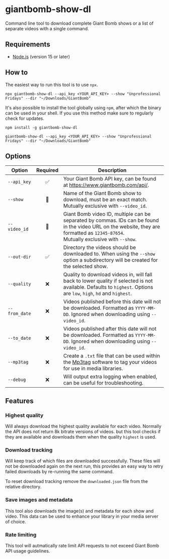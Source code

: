 # giantbomb-show-dl

Command line tool to download complete Giant Bomb shows or a list of separate videos with a single command.

## Requirements

- [Node.js](https://nodejs.org/) (version 15 or later)

## How to

The easiest way to run this tool is to use `npx`.

```shell
npx giantbomb-show-dl --api_key <YOUR_API_KEY> --show "Unprofessional Fridays" --dir "~/Downloads/GiantBomb"
```

It's also possible to install the tool globally using `npm`, after which the binary can be used in your shell. If you use this method make sure to regularly check for updates.

```shell
npm install -g giantbomb-show-dl

giantbomb-show-dl --api_key <YOUR_API_KEY> --show "Unprofessional Fridays" --dir "~/Downloads/GiantBomb"
```

## Options

| Option        | Required | Description                                                                                                                                                                           |
| ------------- | :------: | ------------------------------------------------------------------------------------------------------------------------------------------------------------------------------------- |
| `--api_key`   |    ✅    | Your Giant Bomb API key, can be found at https://www.giantbomb.com/api/.                                                                                                              |
| `--show`      |    🔀    | Name of the Giant Bomb show to download, must be an exact match.<br>Mutually exclusive with `--video_id`.                                                                             |
| `--video_id`  |    🔀    | Giant Bomb video ID, multiple can be separated by commas. IDs can be found in the video URL on the website, they are formatted as `12345-87654`.<br>Mutually exclusive with `--show`. |
| `--out-dir`       |    ✅    | Directory the videos should be downloaded to. When using the `--show` option a subdirectory will be created for the selected show.                                                    |
| `--quality`   |    ❌    | Quality to download videos in, will fall back to lower quality if selected is not available. Defaults to `highest`. Options are `low`, `high`, `hd` and `highest`.                    |
| `--from_date` |    ❌    | Videos published before this date will not be downloaded. Formatted as `YYYY-MM-DD`. Ignored when downloading using `--video_id`.                                                     |
| `--to_date`   |    ❌    | Videos published after this date will not be downloaded. Formatted as `YYYY-MM-DD`. Ignored when downloading using `--video_id`.                                                      |
| `--mp3tag`    |    ❌    | Create a `.txt` file that can be used within the [Mp3tag](https://docs.mp3tag.de/converters/import-tags-from-text-files/) software to tag your videos for use in media libraries.     |
| `--debug`     |    ❌    | Will output extra logging when enabled, can be useful for troubleshooting.                                                                                                            |

## Features

### Highest quality

Will always download the highest quality available for each video. Normally the API does not return 8k bitrate versions of videos. but this tool checks if they are available and downloads them when the quality `highest` is used.

### Download tracking

Will keep track of which files are downloaded successfully. These files will not be downloaded again on the next run, this provides an easy way to retry failed downloads by re-running the same command.

To reset download tracking remove the `downloaded.json` file from the relative directory.

### Save images and metadata

This tool also downloads the image(s) and metadata for each show and video. This data can be used to enhance your library in your media server of choice.

### Rate limiting

This tool will autmatically rate limit API requests to not exceed Giant Bomb API usage guidelines.
